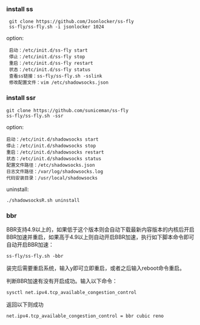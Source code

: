 ### install ss
```
 git clone https://github.com/Jsonlocker/ss-fly
 ss-fly/ss-fly.sh -i jsonlocker 1024
```
option:

```
 启动：/etc/init.d/ss-fly start
 停止：/etc/init.d/ss-fly stop
 重启：/etc/init.d/ss-fly restart
 状态：/etc/init.d/ss-fly status
 查看ss链接：ss-fly/ss-fly.sh -sslink
 修改配置文件：vim /etc/shadowsocks.json
 ```
 
 ### install ssr
 ```
 git clone https://github.com/suniceman/ss-fly
 ss-fly/ss-fly.sh -ssr
 ```
 
 option:
 ```
 启动：/etc/init.d/shadowsocks start
 停止：/etc/init.d/shadowsocks stop
 重启：/etc/init.d/shadowsocks restart
 状态：/etc/init.d/shadowsocks status
 配置文件路径：/etc/shadowsocks.json
 日志文件路径：/var/log/shadowsocks.log
 代码安装目录：/usr/local/shadowsocks
```
uninstall:
```
./shadowsocksR.sh uninstall
```

### bbr
BBR支持4.9以上的，如果低于这个版本则会自动下载最新内容版本的内核后开启BBR加速并重启，如果高于4.9以上则自动开启BBR加速，执行如下脚本命令即可自动开启BBR加速：
```
ss-fly/ss-fly.sh -bbr
```
装完后需要重启系统，输入y即可立即重启，或者之后输入reboot命令重启。

判断BBR加速有没有开启成功。输入以下命令：
```
sysctl net.ipv4.tcp_available_congestion_control
```
返回以下则成功
```
net.ipv4.tcp_available_congestion_control = bbr cubic reno
```
